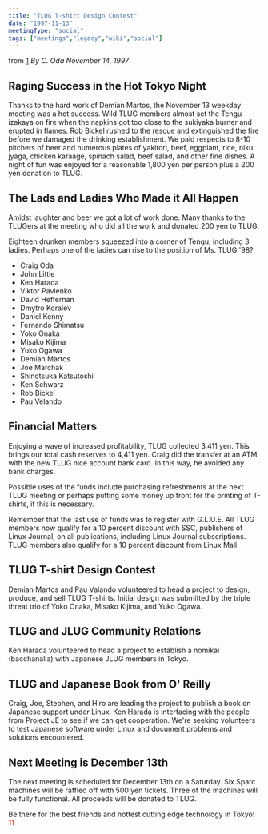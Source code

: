 ```yaml
---
title: "TLUG T-shirt Design Contest"
date: "1997-11-13"
meetingType: "social"
tags: ["meetings","legacy","wiki","social"]
---
```


<p>from <a href="http://www.tlug.jp/meetings/9711/nov-97.html">1</a> <em>By C. Oda November 14, 1997</em></p>
<h2 id="raging_success_in_the_hot_tokyo_night">Raging Success in the Hot Tokyo Night</h2>
<p>Thanks to the hard work of Demian Martos, the November 13 weekday meeting was a hot success. Wild TLUG members almost set the Tengu izakaya on fire when the napkins got too close to the sukiyaka burner and erupted in flames. Rob Bickel rushed to the rescue and extinguished the fire before we damaged the drinking establishment. We paid respects to 8-10 pitchers of beer and numerous plates of yakitori, beef, eggplant, rice, niku jyaga, chicken karaage, spinach salad, beef salad, and other fine dishes. A night of fun was enjoyed for a reasonable 1,800 yen per person plus a 200 yen donation to TLUG.</p>
<h2 id="the_lads_and_ladies_who_made_it_all_happen">The Lads and Ladies Who Made it All Happen</h2>
<p>Amidst laughter and beer we got a lot of work done. Many thanks to the TLUGers at the meeting who did all the work and donated 200 yen to TLUG.</p>
<p>Eighteen drunken members squeezed into a corner of Tengu, including 3 ladies. Perhaps one of the ladies can rise to the position of Ms. TLUG '98?</p>
<ul>
<li>Craig Oda</li>
<li>John Little</li>
<li>Ken Harada</li>
<li>Viktor Pavlenko</li>
<li>David Heffernan</li>
<li>Dmytro Koralev</li>
<li>Daniel Kenny</li>
<li>Fernando Shimatsu</li>
<li>Yoko Onaka</li>
<li>Misako Kijima</li>
<li>Yuko Ogawa</li>
<li>Demian Martos</li>
<li>Joe Marchak</li>
<li>Shinotsuka Katsutoshi</li>
<li>Ken Schwarz</li>
<li>Rob Bickel</li>
<li>Pau Velando</li>
</ul>
<h2 id="financial_matters">Financial Matters</h2>
<p>Enjoying a wave of increased profitability, TLUG collected 3,411 yen. This brings our total cash reserves to 4,411 yen. Craig did the transfer at an ATM with the new TLUG nice account bank card. In this way, he avoided any bank charges.</p>
<p>Possible uses of the funds include purchasing refreshments at the next TLUG meeting or perhaps putting some money up front for the printing of T-shirts, if this is necessary.</p>
<p>Remember that the last use of funds was to register with G.L.U.E. All TLUG members now qualify for a 10 percent discount with SSC, publishers of Linux Journal, on all publications, including Linux Journal subscriptions. TLUG members also qualify for a 10 percent discount from Linux Mall.</p>
<h2 id="tlug_t_shirt_design_contest">TLUG T-shirt Design Contest</h2>
<p>Demian Martos and Pau Valando volunteered to head a project to design, produce, and sell TLUG T-shirts. Initial design was submitted by the triple threat trio of Yoko Onaka, Misako Kijima, and Yuko Ogawa.</p>
<h2 id="tlug_and_jlug_community_relations">TLUG and JLUG Community Relations</h2>
<p>Ken Harada volunteered to head a project to establish a nomikai (bacchanalia) with Japanese JLUG members in Tokyo.</p>
<h2 id="tlug_and_japanese_book_from_o_reilly">TLUG and Japanese Book from O' Reilly</h2>
<p>Craig, Joe, Stephen, and Hiro are leading the project to publish a book on Japanese support under Linux. Ken Harada is interfacing with the people from Project JE to see if we can get cooperation. We're seeking volunteers to test Japanese software under Linux and document problems and solutions encountered.</p>
<h2 id="next_meeting_is_december_13th">Next Meeting is December 13th</h2>
<p>The next meeting is scheduled for December 13th on a Saturday. Six Sparc machines will be raffled off with 500 yen tickets. Three of the machines will be fully functional. All proceeds will be donated to TLUG.</p>
<p>Be there for the best friends and hottest cutting edge technology in Tokyo!
<font color="#CC2200">11</font></p>